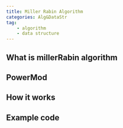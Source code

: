 ```yaml
---
title: Miller Rabin Algorithm
categories: Alg&DataStr
tag:
    - algorithm
    - data structure
---
```


## What is millerRabin algorithm

## PowerMod

## How it works

## Example code
